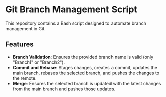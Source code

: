 # Git Branch Management Script

This repository contains a Bash script designed to automate branch management in Git. 

## Features

- **Branch Validation**: Ensures the provided branch name is valid (only "Branch1" or "Branch2").
- **Commit and Rebase**: Stages changes, creates a commit, updates the main branch, rebases the selected branch, and pushes the changes to the remote.
- **Merge**: Ensures the selected branch is updated with the latest changes from the main branch and pushes those updates.

